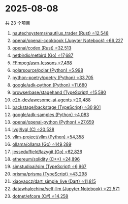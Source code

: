 # 2025-08-08

共 23 个项目

<!-- BEGIN GITHUB -->
<!-- 最后更新时间 2025-08-08 22:13:04 +0800 -->
1. [nautechsystems/nautilus_trader (Rust) ⭐12,548](https://github.com/nautechsystems/nautilus_trader)
1. [openai/openai-cookbook (Jupyter Notebook) ⭐66,227](https://github.com/openai/openai-cookbook)
1. [openai/codex (Rust) ⭐32,513](https://github.com/openai/codex)
1. [netbirdio/netbird (Go) ⭐17,687](https://github.com/netbirdio/netbird)
1. [FFmpeg/asm-lessons ⭐7,498](https://github.com/FFmpeg/asm-lessons)
1. [polarsource/polar (Python) ⭐5,998](https://github.com/polarsource/polar)
1. [python-poetry/poetry (Python) ⭐33,705](https://github.com/python-poetry/poetry)
1. [google/adk-python (Python) ⭐11,680](https://github.com/google/adk-python)
1. [browserbase/stagehand (TypeScript) ⭐15,580](https://github.com/browserbase/stagehand)
1. [e2b-dev/awesome-ai-agents ⭐20,488](https://github.com/e2b-dev/awesome-ai-agents)
1. [backstage/backstage (TypeScript) ⭐30,901](https://github.com/backstage/backstage)
1. [google/adk-samples (Python) ⭐4,083](https://github.com/google/adk-samples)
1. [openai/openai-python (Python) ⭐27,659](https://github.com/openai/openai-python)
1. [lvgl/lvgl (C) ⭐20,528](https://github.com/lvgl/lvgl)
1. [vllm-project/vllm (Python) ⭐54,358](https://github.com/vllm-project/vllm)
1. [ollama/ollama (Go) ⭐149,289](https://github.com/ollama/ollama)
1. [jesseduffield/lazygit (Go) ⭐62,826](https://github.com/jesseduffield/lazygit)
1. [ethereum/solidity (C++) ⭐24,896](https://github.com/ethereum/solidity)
1. [simstudioai/sim (TypeScript) ⭐6,967](https://github.com/simstudioai/sim)
1. [prisma/prisma (TypeScript) ⭐43,298](https://github.com/prisma/prisma)
1. [xiaoyaocz/dart_simple_live (Dart) ⭐11,815](https://github.com/xiaoyaocz/dart_simple_live)
1. [datawhalechina/self-llm (Jupyter Notebook) ⭐22,571](https://github.com/datawhalechina/self-llm)
1. [dotnet/efcore (C#) ⭐14,258](https://github.com/dotnet/efcore)
<!-- END GITHUB -->